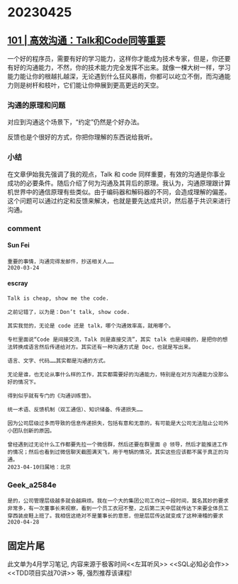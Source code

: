 # 20230425

## [101 | 高效沟通：Talk和Code同等重要](https://time.geekbang.org/column/article/28550)


一个好的程序员，需要有好的学习能力，这样你才能成为技术专家，但是，你还要有好的沟通能力，不然，你的技术能力完全发挥不出来。就像一棵大树一样，学习能力能让你的根越扎越深，无论遇到什么狂风暴雨，你都可以屹立不倒，而沟通能力则是树杆和枝叶，它们能让你伸展到更高更远的天空。


### 沟通的原理和问题

对应到沟通这个场景下，“约定”仍然是个好办法。

反馈也是个很好的方式，你把你理解的东西说给我听。

### 小结

在文章伊始我先强调了我的观点，Talk 和 code 同样重要，有效的沟通是你事业成功的必要条件。随后介绍了何为沟通及其背后的原理。我认为，沟通原理跟计算机世界中的通信原理有些类似。由于编码器和解码器的不同，会造成理解的偏差。这个问题可以通过约定和反馈来解决，也就是要先达成共识，然后基于共识来进行沟通。


### comment


#### Sun Fei

```
重要的事情，沟通完得发邮件，抄送相关人……
2020-03-24
```


#### escray

```
Talk is cheap, show me the code.

之前记错了，以为是：Don’t talk, show code.

其实我觉的，无论是 code 还是 talk，哪个沟通效率高，就用哪个。

专栏里面说“Code 是间接交流，Talk 则是直接交流”，其实 talk 也是间接的，是把你的想法转换成语言然后传递给对方。其实还有一种沟通方式是 Doc，也就是写出来。

语言、文字、代码……其实都是沟通的方式。

无论是谁，也无论从事什么样的工作，其实都需要好的沟通能力，特别是在对方沟通能力没那么好的情况下。

得到似乎就有专门的《沟通训练营》。

统一术语、反馈机制（双工通信）、知识储备、传递损失……

因为公司层级过多而导致的信息传递损失，包括有意和无意的，有可能是大公司无法阻止公司外小团队创新的原因。

曾经遇到过无论什么工作都要先拉一个微信群，然后还要在群里面 @ 领导，然后才能推进工作的情况；然后也看到过微信聊天截图满天飞，用于甩锅的情况，其实这些应该都不属于真正的沟通。
2023-04-10归属地：北京
```

### Geek_a2584e

```
是的，公司管理层级越多就会越麻烦。我在一个大的集团公司工作过一段时间，莫名其妙的要求非常多，有一次董事长来视察，看到一个员工衣冠不整，之后第二天中层就传达下来要全体员工穿西装皮鞋上班了。我相信这绝对不是董事长的意思，但是层层传达就变成了这种滑稽的要求
2020-04-28
```


## 固定片尾

此文单为4月学习笔记, 内容来源于极客时间<<左耳听风>> <<SQL必知必会作>> <<TDD项目实战70讲>> 等, 强烈推荐该课程!

